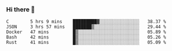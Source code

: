 ### Hi there 👋

<!--
**WShiBin/WShiBin** is a ✨ _special_ ✨ repository because its `README.md` (this file) appears on your GitHub profile.

Here are some ideas to get you started:

- 🔭 I’m currently working on ...
- 🌱 I’m currently learning ...
- 👯 I’m looking to collaborate on ...
- 🤔 I’m looking for help with ...
- 💬 Ask me about ...
- 📫 How to reach me: ...
- 😄 Pronouns: ...
- ⚡ Fun fact: ...
-->

<!--START_SECTION:waka-->
```text
C        5 hrs 9 mins    █████████▓░░░░░░░░░░░░░░░   38.37 % 
JSON     3 hrs 57 mins   ███████▒░░░░░░░░░░░░░░░░░   29.44 % 
Docker   47 mins         █▒░░░░░░░░░░░░░░░░░░░░░░░   05.89 % 
Bash     42 mins         █▒░░░░░░░░░░░░░░░░░░░░░░░   05.26 % 
Rust     41 mins         █▒░░░░░░░░░░░░░░░░░░░░░░░   05.09 % 
```
<!--END_SECTION:waka-->
